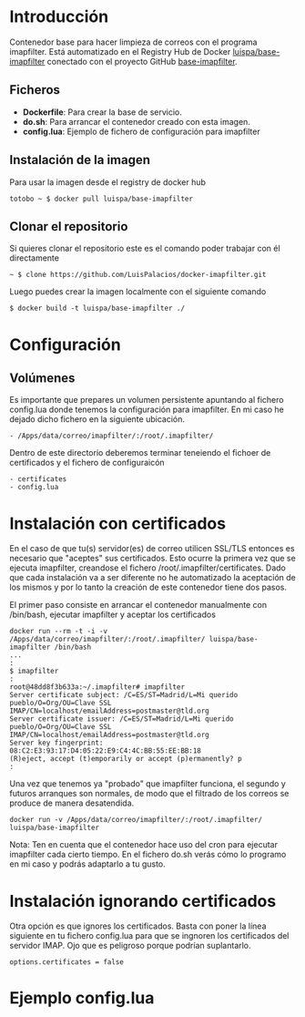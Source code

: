 # Introducción

Contenedor base para hacer limpieza de correos con el programa imapfilter. Está automatizado en el Registry Hub de Docker [luispa/base-imapfilter](https://registry.hub.docker.com/u/luispa/base-imapfilter/) conectado con el proyecto GitHub [base-imapfilter](https://github.com/LuisPalacios/base-imapfilter). 


## Ficheros

* **Dockerfile**: Para crear la base de servicio.
* **do.sh**: Para arrancar el contenedor creado con esta imagen.
* **config.lua**: Ejemplo de fichero de configuración para imapfilter

## Instalación de la imagen

Para usar la imagen desde el registry de docker hub

    totobo ~ $ docker pull luispa/base-imapfilter


## Clonar el repositorio

Si quieres clonar el repositorio este es el comando poder trabajar con él directamente

    ~ $ clone https://github.com/LuisPalacios/docker-imapfilter.git

Luego puedes crear la imagen localmente con el siguiente comando

    $ docker build -t luispa/base-imapfilter ./


# Configuración


## Volúmenes

Es importante que prepares un volumen persistente apuntando al fichero config.lua donde tenemos la configuración para imapfilter. En mi caso he dejado dicho fichero en la siguiente ubicación.

    - /Apps/data/correo/imapfilter/:/root/.imapfilter/
    
Dentro de este directorio deberemos terminar teneiendo el fichoer de certificados y el fichero de configuraicón

	- certificates
	- config.lua
    

# Instalación con certificados

En el caso de que tu(s) servidor(es) de correo utilicen SSL/TLS entonces es necesario que "aceptes" sus certificados. Esto ocurre la primera vez que se ejecuta imapfilter, creandose el fichero /root/.imapfilter/certificates. Dado que cada instalación va a ser diferente no he automatizado la aceptación de los mismos y por lo tanto la creación de este contenedor tiene dos pasos. 

El primer paso consiste en arrancar el contenedor manualmente con /bin/bash, ejecutar imapfilter y aceptar los certificados

    docker run --rm -t -i -v /Apps/data/correo/imapfilter/:/root/.imapfilter/ luispa/base-imapfilter /bin/bash
    ...
	:
	$ imapfilter
	:
	root@48dd8f3b633a:~/.imapfilter# imapfilter
	Server certificate subject: /C=ES/ST=Madrid/L=Mi querido pueblo/O=Org/OU=Clave SSL IMAP/CN=localhost/emailAddress=postmaster@tld.org
	Server certificate issuer: /C=ES/ST=Madrid/L=Mi querido pueblo/O=Org/OU=Clave SSL IMAP/CN=localhost/emailAddress=postmaster@tld.org
	Server key fingerprint: 08:C2:E3:93:17:D4:05:22:E9:C4:4C:BB:55:EE:BB:18
	(R)eject, accept (t)emporarily or accept (p)ermanently? p
	:


Una vez que tenemos ya "probado" que imapfilter funciona, el segundo y futuros arranques son normales, de modo que el filtrado de los correos se produce de manera desatendida. 

	docker run -v /Apps/data/correo/imapfilter/:/root/.imapfilter/ luispa/base-imapfilter

Nota: Ten en cuenta que el contenedor hace uso del cron para ejecutar imapfilter cada cierto tiempo. En el fichero do.sh verás cómo lo programo en mi caso y podrás adaptarlo a tu gusto. 


# Instalación ignorando certificados

Otra opción es que ignores los certificados. Basta con poner la línea siguiente en tu fichero config.lua para que se ingnoren los certificados del servidor IMAP. Ojo que es peligroso porque podrían suplantarlo.

	options.certificates = false

# Ejemplo config.lua



